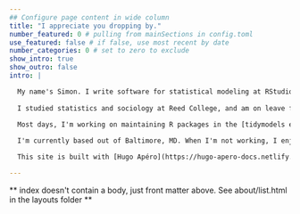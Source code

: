 ```yaml
---
## Configure page content in wide column
title: "I appreciate you dropping by."
number_featured: 0 # pulling from mainSections in config.toml
use_featured: false # if false, use most recent by date
number_categories: 0 # set to zero to exclude
show_intro: true
show_outro: false
intro: |

  My name's Simon. I write software for statistical modeling at RStudio.
  
  I studied statistics and sociology at Reed College, and am on leave from a PhD program in Biostatistics at Johns Hopkins. Throughout my career so far, I've had a deep and enduring interest in statistical software development---I think, done well, statistical software has an incredible impact on our ability to think intuitively about statistics and data science.
  
  Most days, I'm working on maintaining R packages in the [tidymodels ecosystem](https://www.tidymodels.org/). My [GitHub profile](https://github.com/simonpcouch) links out to some of the projects I spend my time with.

  I'm currently based out of Baltimore, MD. When I'm not working, I enjoy cooking, hanging with my dog Millie, and playing American folk music.

  This site is built with [Hugo Apéro](https://hugo-apero-docs.netlify.app/), and I've repo-dived on [Julia Silge](juliasilge.com) and [Silvia Canelón's](https://www.silviacanelon.com/) personal websites while tweaking and troubleshooting. The site is deployed using [Netlify](https://www.netlify.com/). My blog posts are released under a [Creative Commons Attribution-ShareAlike 4.0 International License](https://creativecommons.org/licenses/by-sa/4.0/).

---
```


** index doesn't contain a body, just front matter above.
See about/list.html in the layouts folder **
